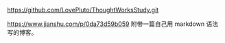 https://github.com/LovePluto/ThoughtWorksStudy.git

https://www.jianshu.com/p/0da73d59b059 附带一篇自己用 markdown 语法写的博客。